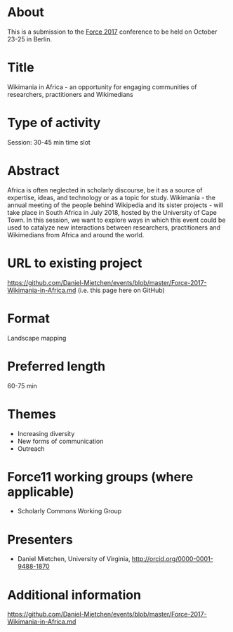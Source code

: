 # About

This is a submission to the [Force 2017](https://www.force2017.org/) conference to be held on October 23-25 in Berlin.

# Title

Wikimania in Africa - an opportunity for engaging communities of researchers, practitioners and Wikimedians

# Type of activity

Session: 30-45 min time slot 

# Abstract

Africa is often neglected in scholarly discourse, be it as a source of expertise, ideas, and technology or as a topic for study. Wikimania - the annual meeting of the people behind Wikipedia and its sister projects - will take place in South Africa in July 2018, hosted by the University of Cape Town. In this session, we want to explore ways in which this event could be used to catalyze new interactions between researchers, practitioners and Wikimedians from Africa and around the world.

# URL to existing project 

https://github.com/Daniel-Mietchen/events/blob/master/Force-2017-Wikimania-in-Africa.md (i.e. this page here on GitHub)

# Format

Landscape mapping

# Preferred length 

60-75 min

# Themes

* Increasing diversity
* New forms of communication
* Outreach

# Force11 working groups (where applicable)

* Scholarly Commons Working Group

# Presenters

* Daniel Mietchen, University of Virginia, http://orcid.org/0000-0001-9488-1870

# Additional information

https://github.com/Daniel-Mietchen/events/blob/master/Force-2017-Wikimania-in-Africa.md


